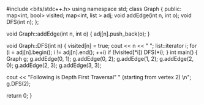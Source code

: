 #include <bits/stdc++.h>
using namespace std;
class Graph {
public:
  map<int, bool> visited;
  map<int, list<int> > adj;
  void addEdge(int n, int o);
  void DFS(int n);
};

void Graph::addEdge(int n, int o)
{
  adj[n].push_back(o);
}

void Graph::DFS(int n)
{
  visited[n] = true;
  cout << n << " ";
  list<int>::iterator i;
  for (i = adj[n].begin(); i != adj[n].end(); ++i)
    if (!visited[*i])
      DFS(*i);
}
int main()
{
  Graph g;
  g.addEdge(0, 1);
  g.addEdge(0, 2);
  g.addEdge(1, 2);
  g.addEdge(2, 0);
  g.addEdge(2, 3);
  g.addEdge(3, 3);

  cout << "Following is Depth First Traversal"
      " (starting from vertex 2) \n";
  g.DFS(2);

  return 0;
}


